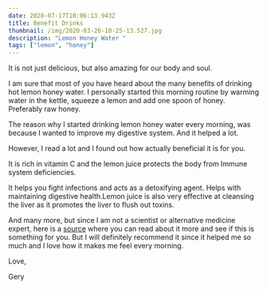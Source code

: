 ```yaml
---
date: 2020-07-17T10:06:13.943Z
title: Benefit Drinks
thumbnail: /img/2020-03-26-10-25-13.527.jpg
description: "Lemon Honey Water "
tags: ["lemon", "honey"]
---
```

It is not just delicious, but also amazing for our body and soul.

I am sure that most of you have heard about the many benefits of drinking hot lemon honey water. I personally started this morning routine by warming water in the kettle, squeeze a lemon and add one spoon of honey. Preferably raw honey.

The reason why I started drinking lemon honey water every morning, was because I wanted to improve my digestive system. And it helped a lot.

However, I read a lot and I found out how actually beneficial it is for you.

It is rich in vitamin C and the lemon juice protects the body from Immune system deficiencies.

It helps you fight infections and acts as a detoxifying agent. Helps with maintaining digestive health.Lemon juice is also very effective at cleansing the liver as it promotes the liver to flush out toxins.

And many more, but since I am not a scientist or alternative medicine expert, here is a [source](https://www.healthline.com/nutrition/honey-lemon-water#:~:text=Sipping%20on%20a%20hot%20cup,out%E2%80%9D%20toxins%20from%20the%20body.) where you can read about it more and see if this is something for you. But I will definitely recommend it since it helped me so much and I love how it makes me feel every morning.

Love,

Gery
